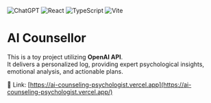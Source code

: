 ![ChatGPT](https://img.shields.io/badge/chatGPT-74aa9c?style=for-the-badge&logo=openai&logoColor=white)
![React](https://img.shields.io/badge/react-%2320232a.svg?style=for-the-badge&logo=react&logoColor=%2361DAFB)
![TypeScript](https://img.shields.io/badge/typescript-%23007ACC.svg?style=for-the-badge&logo=typescript&logoColor=white)
![Vite](https://img.shields.io/badge/Vite-B73BFE?style=for-the-badge&logo=vite&logoColor=FFD62E)

# AI Counsellor
This is a toy project utilizing __OpenAI API__.</br>
It delivers a personalized log, providing expert psychological insights, emotional analysis, and actionable plans.</br>

🔗 Link: [https://ai-counseling-psychologist.vercel.app](https://ai-counseling-psychologist.vercel.app/) </br>








